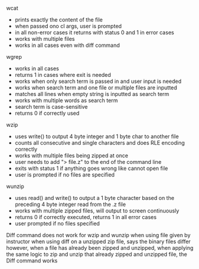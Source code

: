 wcat
- prints exactly the content of the file
- when passed ono cl args, user is prompted
- in all non-error cases it returns with status 0 and 1 in error cases
- works with multiple files
- works in all cases even with diff command


wgrep
- works in all cases
- returns 1 in cases where exit is needed
- works when only search term is passed in and user input is needed
- works when search term and one file or multiple files are inputted
- matches all lines when empty string is inputted as search term
- works with multiple words as search term
- search term is case-sensitive
- returns 0 if correctly used


wzip
- uses write() to output 4 byte integer and 1 byte char to another file
- counts all consecutive and single characters and does RLE encoding correctly
- works with multiple files being zipped at once
- user needs to add "> file.z" to the end of the command line
- exits with status 1 if anything goes wrong like cannot open file
- user is prompted if no files are specified


wunzip
- uses read() and write() to output a 1 byte character based on the preceding 4 byte integer read from the .z file
- works with multiple zipped files, will output to screen continuously
- returns 0 if correctly executed, returns 1 in all error cases
- user prompted if no files specified


Diff command does not work for wzip and wunzip when using file given by instructor
when using diff on a unzipped zip file, says the binary files differ
however, when a file has already been zipped and unzipped, when applying the same 
logic to zip and unzip that already zipped and unzipped file, the Diff command works

